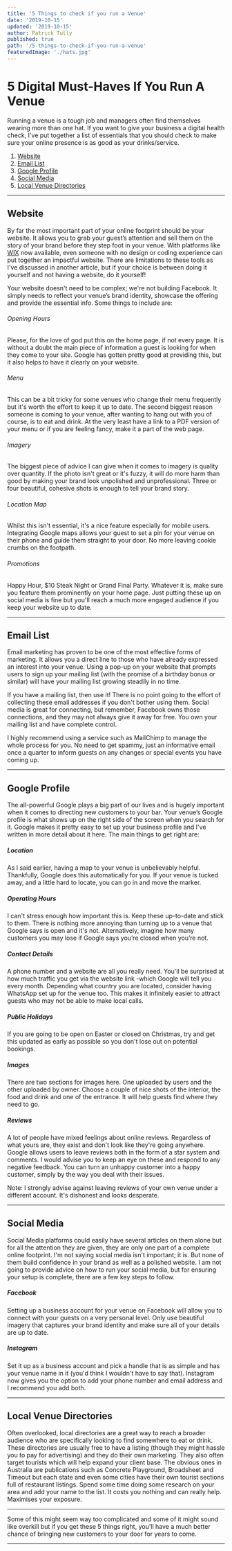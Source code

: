 ```yaml
---
title: '5 Things to check if you run a Venue'
date: '2019-10-15'
updated: '2019-10-15'
author: Patrick Tully
published: true
path: '/5-things-to-check-if-you-run-a-venue'
featuredImage: './hats.jpg'
---
```

# 5 Digital Must-Haves If You Run A Venue 
 
Running a venue is a tough job and managers often find themselves wearing more than one hat. If you want to give your business a digital health check, I've put together a list of essentials that you should check to make sure your online presence is as good as your drinks/service.

1.	[Website](#website)
1.	[Email List](#email-list)
1.	[Google Profile](#google-profile)
1.	[Social Media](#social-media)
1.	[Local Venue Directories](#local-venue-directories)

---
 
## Website

By far the most important part of your online footprint should be your website. It allows you to grab your guest’s attention and sell them on the story of your brand before they step foot in your venue.  With platforms like [WIX](http://wixstats.com/?a=30979&c=124&s1=daiquiri-digital) now available, even someone with no design or coding experience can put together an impactful website. There are limitations to these tools as I've discussed in another article, but if your choice is between doing it yourself and not having a website, do it yourself!

Your website doesn't need to be complex; we're not building Facebook. It simply needs to reflect your venue’s brand identity, showcase the offering and provide the essential info. Some things to include are:

###### Opening Hours

Please, for the love of god put this on the home page, if not every page. It is without a doubt the main piece of information a guest is looking for when they come to your site. Google has gotten pretty good at providing this, but it also helps to have it clearly on your website.

###### Menu

This can be a bit tricky for some venues who change their menu frequently but it's worth the effort to keep it up to date. The second biggest reason someone is coming to your venue, after wanting to hang out with you of course, is to eat and drink. At the very least have a link to a PDF version of your menu or if you are feeling fancy, make it a part of the web page.

###### Imagery

The biggest piece of advice I can give when it comes to imagery is quality over quantity. If the photo isn't great or it's fuzzy, it will do more harm than good by making your brand look unpolished and unprofessional. Three or four beautiful, cohesive shots is enough to tell your brand story.

###### Location Map

Whilst this isn't essential, it's a nice feature especially for mobile users. Integrating Google maps allows your guest to set a pin for your venue on their phone and guide them straight to your door. No more leaving cookie crumbs on the footpath.

###### Promotions

Happy Hour, $10 Steak Night or Grand Final Party. Whatever it is, make sure you feature them prominently on your home page. Just putting these up on social media is fine but you'll reach a much more engaged audience if you keep your website up to date.

---
 
## Email List
Email marketing has proven to be one of the most effective forms of marketing.  It allows you a direct line to those who have already expressed an interest into your venue.  Using a pop-up on your website that prompts users to sign up your mailing list (with the promise of a birthday bonus or similar) will have your mailing list growing steadily in no time.

If you have a mailing list, then use it! There is no point going to the effort of collecting these email addresses if you don't bother using them.  Social media is great for connecting, but remember, Facebook owns those connections, and they may not always give it away for free.  You own your mailing list and have complete control.

I highly recommend using a service such as MailChimp to manage the whole process for you. No need to get spammy, just an informative email once a quarter to inform guests on any changes or special events you have coming up.

---
 
## Google Profile
The all-powerful Google plays a big part of our lives and is hugely important when it comes to directing new customers to your bar. Your venue’s Google profile is what shows up on the right side of the screen when you search for it. Google makes it pretty easy to set up your business profile and I've written in more detail about it here. The main things to get right are:

##### Location

As I said earlier, having a map to your venue is unbelievably helpful. Thankfully, Google does this automatically for you. If your venue is tucked away, and a little hard to locate, you can go in and move the marker.

##### Operating Hours

I can't stress enough how important this is. Keep these up-to-date and stick to them. There is nothing more annoying than turning up to a venue that Google says is open and it's not.  Alternatively, imagine how many customers you may lose if Google says you’re closed when you’re not.

##### Contact Details

A phone number and a website are all you really need. You'll be surprised at how much traffic you get via the website link -which Google will tell you every month. Depending what country you are located, consider having WhatsApp set up for the venue too.  This makes it infinitely easier to attract guests who may not be able to make local calls.

##### Public Holidays 

If you are going to be open on Easter or closed on Christmas, try and get this updated as early as possible so you don't lose out on potential bookings.

##### Images

There are two sections for images here. One uploaded by users and the other uploaded by owner. Choose a couple of nice shots of the interior, the food and drink and one of the entrance. It will help guests find where they need to go.

##### Reviews

A lot of people have mixed feelings about online reviews. Regardless of what yours are, they exist and don't look like they're going anywhere. Google allows users to leave reviews both in the form of a star system and comments. I would advise you to keep an eye on these and respond to any negative feedback.  You can turn an unhappy customer into a happy customer, simply by the way you deal with their issues.

Note: I strongly advise against leaving reviews of your own venue under a different account. It's dishonest and looks desperate.

---
 
## Social Media
Social Media platforms could easily have several articles on them alone but for all the attention they are given, they are only one part of a complete online footprint.
I'm not saying social media isn't important; it is. But none of them build confidence in your brand as well as a polished website.
I am not going to provide advice on how to run your social media, but for ensuring your setup is complete, there are a few key steps to follow.

##### Facebook

Setting up a business account for your venue on Facebook will allow you to connect with your guests on a very personal level. Only use beautiful imagery that captures your brand identity and make sure all of your details are up to date.

##### Instagram

Set it up as a business account and pick a handle that is as simple and has your venue name in it (you'd think I wouldn't have to say that).
Instagram now gives you the option to add your phone number and email address and I recommend you add both. 

---

## Local Venue Directories
Often overlooked, local directories are a great way to reach a broader audience who are specifically looking to find somewhere to eat or drink. These directories are usually free to have a listing (though they might hassle you to pay for advertising) and they do their own marketing. They also often target tourists which will help expand your client base.
The obvious ones in Australia are publications such as Concrete Playground, Broadsheet and Timeout but each state and even some cities have their own tourist sections full of restaurant listings.
Spend some time doing some research on your area and add your name to the list. It costs you nothing and can really help. Maximises your exposure.

---
 
Some of this might seem way too complicated and some of it might sound like overkill but if you get these 5 things right, you'll have a much better chance of bringing new customers to your door for years to come.

---

